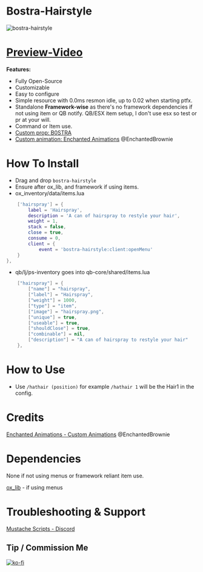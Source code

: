 # Bostra-Hairstyle


![bostra-hairstyle](https://github.com/B0STRA/bostra-hairstyle/assets/119994243/f6855121-cd0b-45b0-b3ce-4ff69c68fdb2)
# [Preview-Video](https://streamable.com/jxw9fn)


**Features:**

* Fully Open-Source
* Customizable
* Easy to configure
* Simple resource with 0.0ms resmon idle, up to 0.02 when starting ptfx. 
* Standalone **Framework-wise** as there's no framework dependencies if not using item or QB notify. QB/ESX item setup, I don't use esx so test or pr at your will. 
* Command or Item use.
* [Custom prop: B0STRA](https://github.com/B0STRA/bostra-hairstyle/assets/119994243/5e243dfe-9056-4640-8318-e9db90226604)
* [Custom animation: Enchanted Animations](https://discord.gg/EugSpPYh) @EnchantedBrownie



# How To Install
* Drag and drop `bostra-hairstyle`
* Ensure after ox_lib, and framework if using items.
* ox_inventory/data/items.lua
```lua 
	['hairspray'] = {
		label = 'Hairspray',
  		description = 'A can of hairspray to restyle your hair',
		weight = 1,
		stack = false,
		close = true,
		consume = 0,
		client = {
			event = 'bostra-hairstyle:client:openMenu'
	}
},
```
* qb/lj/ps-inventory goes into qb-core/shared/items.lua
```lua
	["hairspray"] = {
		["name"] = "hairspray",
		["label"] = "Hairspray",
		["weight"] = 1000,
		["type"] = "item",
		["image"] = "hairspray.png",
		["unique"] = true,
		["useable"] = true,
		["shouldClose"] = true,
		["combinable"] = nil,
		["description"] = "A can of hairspray to restyle your hair"
	},
```

# How to Use
* Use ```/hathair (position)``` for example ```/hathair 1``` will be the Hair1 in the config.

# Credits
[Enchanted Animations - Custom Animations](https://discord.gg/y8TS2JgtYr) @EnchantedBrownie

# Dependencies
None if not using menus or framework reliant item use. 

[ox_lib](https://github.com/overextended/ox_lib) - if using menus

# Troubleshooting & Support
[Mustache Scripts - Discord](https://discord.gg/RVx8nVwcEG)

## Tip / Commission Me
[![ko-fi](https://ko-fi.com/img/githubbutton_sm.svg)](https://ko-fi.com/A0A46AZW4)
